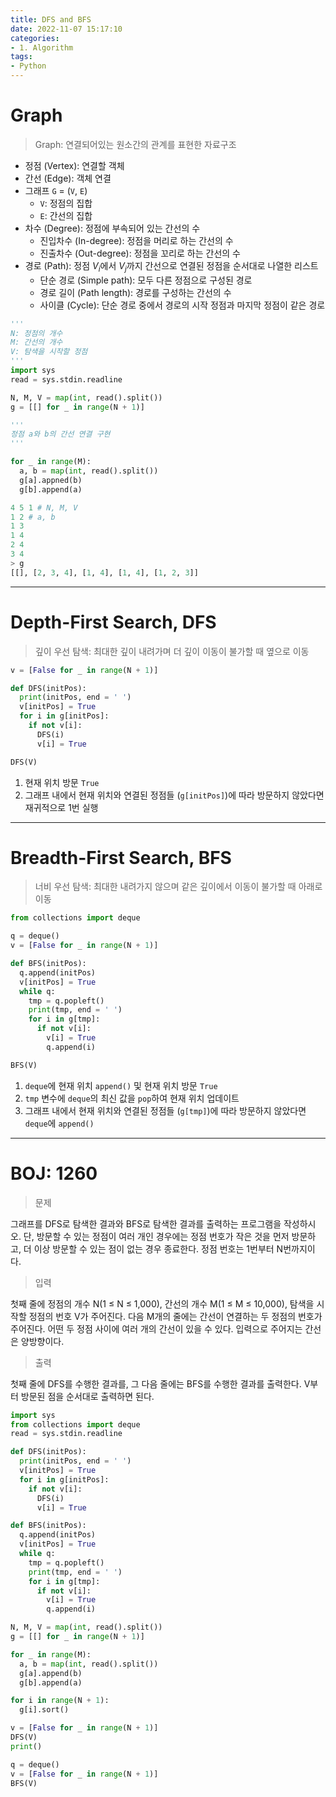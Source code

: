 ```yaml
---
title: DFS and BFS
date: 2022-11-07 15:17:10
categories:
- 1. Algorithm
tags:
- Python
---
```

# Graph

> Graph: 연결되어있는 원소간의 관계를 표현한 자료구조

+ 정점 (Vertex): 연결할 객체
+ 간선 (Edge): 객체 연결
+ 그래프 `G` = (`V`, `E`)
  + `V`: 정점의 집합
  + `E`: 간선의 집합
+ 차수 (Degree): 정점에 부속되어 있는 간선의 수
  + 진입차수 (In-degree): 정점을 머리로 하는 간선의 수
  + 진출차수 (Out-degree): 정점을 꼬리로 하는 간선의 수
+ 경로 (Path): 정점 $V_i$에서 $V_j$까지 간선으로 연결된 정점을 순서대로 나열한 리스트
  + 단순 경로 (Simple path): 모두 다른 정점으로 구성된 경로
  + 경로 길이 (Path length): 경로를 구성하는 간선의 수
  + 사이클 (Cycle): 단순 경로 중에서 경로의 시작 정점과 마지막 정점이 같은 경로

~~~python
'''
N: 정점의 개수
M: 간선의 개수
V: 탐색을 시작할 정점
'''
import sys
read = sys.stdin.readline

N, M, V = map(int, read().split())
g = [[] for _ in range(N + 1)]

'''
정점 a와 b의 간선 연결 구현
'''

for _ in range(M):
  a, b = map(int, read().split())
  g[a].appned(b)
  g[b].append(a)
~~~

~~~python
4 5 1 # N, M, V
1 2 # a, b
1 3
1 4
2 4
3 4
> g
[[], [2, 3, 4], [1, 4], [1, 4], [1, 2, 3]]
~~~

<!-- More -->

***

# Depth-First Search, DFS

> 깊이 우선 탐색: 최대한 깊이 내려가며 더 깊이 이동이 불가할 때 옆으로 이동

~~~python
v = [False for _ in range(N + 1)]

def DFS(initPos):
  print(initPos, end = ' ')
  v[initPos] = True
  for i in g[initPos]:
    if not v[i]:
      DFS(i)
      v[i] = True

DFS(V)
~~~

1. 현재 위치 방문 `True`
2. 그래프 내에서 현재 위치와 연결된 정점들 (`g[initPos]`)에 따라 방문하지 않았다면 재귀적으로 1번 실행

***

# Breadth-First Search, BFS

> 너비 우선 탐색: 최대한 내려가지 않으며 같은 깊이에서 이동이 불가할 때 아래로 이동

~~~python
from collections import deque

q = deque()
v = [False for _ in range(N + 1)]

def BFS(initPos):
  q.append(initPos)
  v[initPos] = True
  while q:
    tmp = q.popleft()
    print(tmp, end = ' ')
    for i in g[tmp]:
      if not v[i]:
        v[i] = True
        q.append(i)

BFS(V)
~~~

1. `deque`에 현재 위치 `append()` 및 현재 위치 방문 `True`
2. `tmp` 변수에 `deque`의 최신 값을 `pop`하여 현재 위치 업데이트
3. 그래프 내에서 현재 위치와 연결된 정점들 (`g[tmp]`)에 따라 방문하지 않았다면 `deque`에 `append()`

***

# BOJ: 1260

> 문제

그래프를 DFS로 탐색한 결과와 BFS로 탐색한 결과를 출력하는 프로그램을 작성하시오. 단, 방문할 수 있는 정점이 여러 개인 경우에는 정점 번호가 작은 것을 먼저 방문하고, 더 이상 방문할 수 있는 점이 없는 경우 종료한다. 정점 번호는 1번부터 N번까지이다.

> 입력

첫째 줄에 정점의 개수 N(1 ≤ N ≤ 1,000), 간선의 개수 M(1 ≤ M ≤ 10,000), 탐색을 시작할 정점의 번호 V가 주어진다. 다음 M개의 줄에는 간선이 연결하는 두 정점의 번호가 주어진다. 어떤 두 정점 사이에 여러 개의 간선이 있을 수 있다. 입력으로 주어지는 간선은 양방향이다.

> 출력

첫째 줄에 DFS를 수행한 결과를, 그 다음 줄에는 BFS를 수행한 결과를 출력한다. V부터 방문된 점을 순서대로 출력하면 된다.

~~~python
import sys
from collections import deque
read = sys.stdin.readline

def DFS(initPos):
  print(initPos, end = ' ')
  v[initPos] = True
  for i in g[initPos]:
    if not v[i]:
      DFS(i)
      v[i] = True

def BFS(initPos):
  q.append(initPos)
  v[initPos] = True
  while q:
    tmp = q.popleft()
    print(tmp, end = ' ')
    for i in g[tmp]:
      if not v[i]:
        v[i] = True
        q.append(i)

N, M, V = map(int, read().split())
g = [[] for _ in range(N + 1)]

for _ in range(M):
  a, b = map(int, read().split())
  g[a].append(b)
  g[b].append(a)

for i in range(N + 1):
  g[i].sort()

v = [False for _ in range(N + 1)]
DFS(V)
print()

q = deque()
v = [False for _ in range(N + 1)]
BFS(V)
~~~
